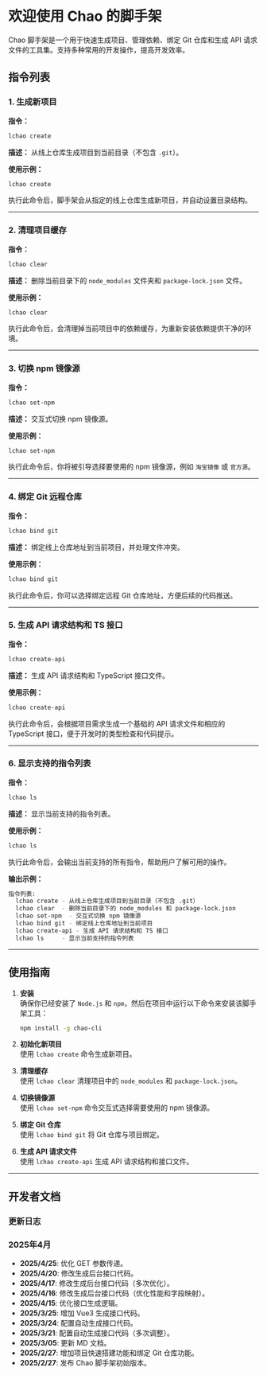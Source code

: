 # 欢迎使用 Chao 的脚手架

Chao 脚手架是一个用于快速生成项目、管理依赖、绑定 Git 仓库和生成 API 请求文件的工具集。支持多种常用的开发操作，提高开发效率。

## 指令列表

### 1. 生成新项目

**指令：**

```bash
lchao create
```

**描述：** 从线上仓库生成项目到当前目录（不包含 `.git`）。

**使用示例：**

```bash
lchao create
```

执行此命令后，脚手架会从指定的线上仓库生成新项目，并自动设置目录结构。

---

### 2. 清理项目缓存

**指令：**

```bash
lchao clear
```

**描述：** 删除当前目录下的 `node_modules` 文件夹和 `package-lock.json` 文件。

**使用示例：**

```bash
lchao clear
```

执行此命令后，会清理掉当前项目中的依赖缓存，为重新安装依赖提供干净的环境。

---

### 3. 切换 npm 镜像源

**指令：**

```bash
lchao set-npm
```

**描述：** 交互式切换 npm 镜像源。

**使用示例：**

```bash
lchao set-npm
```

执行此命令后，你将被引导选择要使用的 npm 镜像源，例如 `淘宝镜像` 或 `官方源`。

---

### 4. 绑定 Git 远程仓库

**指令：**

```bash
lchao bind git
```

**描述：** 绑定线上仓库地址到当前项目，并处理文件冲突。

**使用示例：**

```bash
lchao bind git
```

执行此命令后，你可以选择绑定远程 Git 仓库地址，方便后续的代码推送。

---

### 5. 生成 API 请求结构和 TS 接口

**指令：**

```bash
lchao create-api
```

**描述：** 生成 API 请求结构和 TypeScript 接口文件。

**使用示例：**

```bash
lchao create-api
```

执行此命令后，会根据项目需求生成一个基础的 API 请求文件和相应的 TypeScript 接口，便于开发时的类型检查和代码提示。

---

### 6. 显示支持的指令列表

**指令：**

```bash
lchao ls
```

**描述：** 显示当前支持的指令列表。

**使用示例：**

```bash
lchao ls
```

执行此命令后，会输出当前支持的所有指令，帮助用户了解可用的操作。

**输出示例：**

```bash
指令列表:
  lchao create - 从线上仓库生成项目到当前目录（不包含 .git）
  lchao clear  - 删除当前目录下的 node_modules 和 package-lock.json
  lchao set-npm  - 交互式切换 npm 镜像源
  lchao bind git - 绑定线上仓库地址到当前项目
  lchao create-api - 生成 API 请求结构和 TS 接口
  lchao ls     - 显示当前支持的指令列表
```

---

## 使用指南

1. **安装**  
   确保你已经安装了 `Node.js` 和 `npm`，然后在项目中运行以下命令来安装该脚手架工具：

   ```bash
   npm install -g chao-cli
   ```

2. **初始化新项目**  
   使用 `lchao create` 命令生成新项目。

3. **清理缓存**  
   使用 `lchao clear` 清理项目中的 `node_modules` 和 `package-lock.json`。

4. **切换镜像源**  
   使用 `lchao set-npm` 命令交互式选择需要使用的 npm 镜像源。

5. **绑定 Git 仓库**  
   使用 `lchao bind git` 将 Git 仓库与项目绑定。

6. **生成 API 请求文件**  
   使用 `lchao create-api` 生成 API 请求结构和接口文件。

---

## 开发者文档

### 更新日志

### 2025年4月
- **2025/4/25**: 优化 GET 参数传递。
- **2025/4/20**: 修改生成后台接口代码。
- **2025/4/17**: 修改生成后台接口代码（多次优化）。
- **2025/4/16**: 修改生成后台接口代码（优化性能和字段映射）。
- **2025/4/15**: 优化接口生成逻辑。
- **2025/3/25**: 增加 Vue3 生成接口代码。
- **2025/3/24**: 配置自动生成接口代码。
- **2025/3/21**: 配置自动生成接口代码（多次调整）。
- **2025/3/05**: 更新 MD 文档。
- **2025/2/27**: 增加项目快速搭建功能和绑定 Git 仓库功能。
- **2025/2/27**: 发布 Chao 脚手架初始版本。
